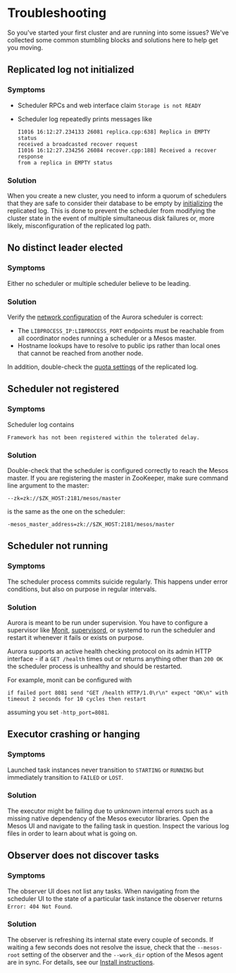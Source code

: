 # Troubleshooting

So you've started your first cluster and are running into some issues? We've collected some common
stumbling blocks and solutions here to help get you moving.

## Replicated log not initialized

### Symptoms
- Scheduler RPCs and web interface claim `Storage is not READY`
- Scheduler log repeatedly prints messages like

  ```
  I1016 16:12:27.234133 26081 replica.cpp:638] Replica in EMPTY status
  received a broadcasted recover request
  I1016 16:12:27.234256 26084 recover.cpp:188] Received a recover response
  from a replica in EMPTY status
  ```

### Solution
When you create a new cluster, you need to inform a quorum of schedulers that they are safe to
consider their database to be empty by [initializing](installation.md#finalizing) the
replicated log. This is done to prevent the scheduler from modifying the cluster state in the event
of multiple simultaneous disk failures or, more likely, misconfiguration of the replicated log path.


## No distinct leader elected

### Symptoms
Either no scheduler or multiple scheduler believe to be leading.

### Solution
Verify the [network configuration](configuration.md#network-configuration) of the Aurora
scheduler is correct:

* The `LIBPROCESS_IP:LIBPROCESS_PORT` endpoints must be reachable from all coordinator nodes running
  a scheduler or a Mesos master.
* Hostname lookups have to resolve to public ips rather than local ones that cannot be reached
  from another node.

In addition, double-check the [quota settings](configuration.md#replicated-log-configuration) of the
replicated log.


## Scheduler not registered

### Symptoms
Scheduler log contains

    Framework has not been registered within the tolerated delay.

### Solution
Double-check that the scheduler is configured correctly to reach the Mesos master. If you are registering
the master in ZooKeeper, make sure command line argument to the master:

    --zk=zk://$ZK_HOST:2181/mesos/master

is the same as the one on the scheduler:

    -mesos_master_address=zk://$ZK_HOST:2181/mesos/master


## Scheduler not running

### Symptoms
The scheduler process commits suicide regularly. This happens under error conditions, but
also on purpose in regular intervals.

### Solution
Aurora is meant to be run under supervision. You have to configure a supervisor like
[Monit](http://mmonit.com/monit/), [supervisord](http://supervisord.org/), or systemd to run the
scheduler and restart it whenever it fails or exists on purpose.

Aurora supports an active health checking protocol on its admin HTTP interface - if a `GET /health`
times out or returns anything other than `200 OK` the scheduler process is unhealthy and should be
restarted.

For example, monit can be configured with

    if failed port 8081 send "GET /health HTTP/1.0\r\n" expect "OK\n" with timeout 2 seconds for 10 cycles then restart

assuming you set `-http_port=8081`.


## Executor crashing or hanging

### Symptoms
Launched task instances never transition to `STARTING` or `RUNNING` but immediately transition
to `FAILED` or `LOST`.

### Solution
The executor might be failing due to unknown internal errors such as a missing native dependency
of the Mesos executor libraries. Open the Mesos UI and navigate to the failing
task in question. Inspect the various log files in order to learn about what is going on.


## Observer does not discover tasks

### Symptoms
The observer UI does not list any tasks. When navigating from the scheduler UI to the state of
a particular task instance the observer returns `Error: 404 Not Found`.

### Solution
The observer is refreshing its internal state every couple of seconds. If waiting a few seconds
does not resolve the issue, check that the `--mesos-root` setting of the observer and the
`--work_dir` option of the Mesos agent are in sync. For details, see our
[Install instructions](installation.md#worker-configuration).
